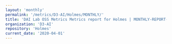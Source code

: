 ```yaml
---
layout: 'monthly'
permalink: '/metrics/D3-AI/Holmes/MONTHLY/'
title: 'DAI Lab OSS Metrics Metrics report for Holmes | MONTHLY-REPORT-2020-04-01'
organization: 'D3-AI'
repository: 'Holmes'
current_date: '2020-04-01'
---
```

